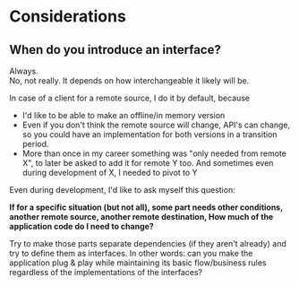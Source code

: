 # Considerations

## When do you introduce an interface?

Always.  
No, not really. It depends on how interchangeable it likely will be.

In case of a client for a remote source, I do it by default, because

- I'd like to be able to make an offline/in memory version
- Even if you don't think the remote source will change, API's can change, so you could have an implementation for both
  versions in a transition period.
- More than once in my career something was "only needed from remote X", to later be asked to add it for remote Y too.
  And sometimes even during development of X, I needed to pivot to Y

Even during development, I'd like to ask myself this question:

**If for a specific situation (but not all), some part needs other conditions, another remote source, another remote
destination,
How much of the application code do I need to change?**

Try to make those parts separate dependencies (if they aren't already) and try to define them as interfaces.
In other words: can you make the application plug & play while maintaining its basic flow/business rules regardless of
the implementations of the interfaces?

